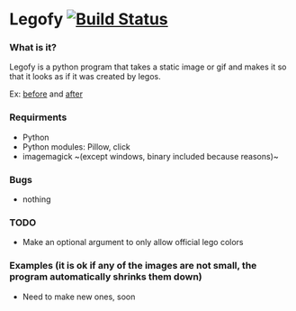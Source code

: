 # Legofy [![Build Status](https://travis-ci.org/JuanPotato/Legofy.svg?branch=master)](https://travis-ci.org/JuanPotato/Legofy)

### What is it?
Legofy is a python program that takes a static image or gif and makes it so that it looks as if it was created by legos.

Ex: [before](https://github.com/JuanPotato/Legofy/blob/master/tests/image.png?raw=true) and [after](https://github.com/JuanPotato/Legofy/blob/master/tests/lego_image.png?raw=true)

### Requirments
* Python
* Python modules: Pillow, click
* imagemagick ~(except windows, binary included because reasons)~

### Bugs
* nothing

### TODO
* Make an optional argument to only allow official lego colors

### Examples (it is ok if any of the images are not small, the program automatically shrinks them down)
* Need to make new ones, soon
